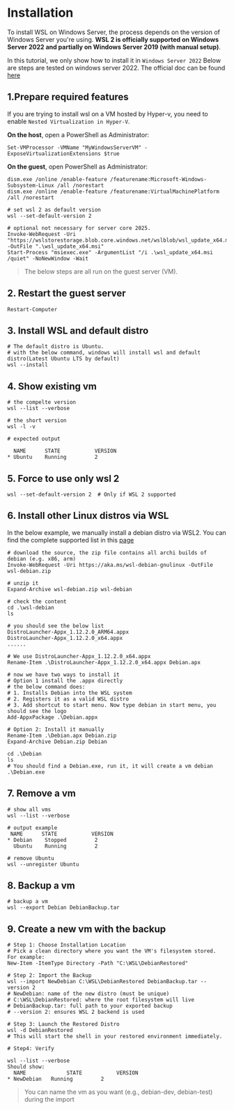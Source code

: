 # Installation

To install WSL on Windows Server, the process depends on the version of Windows Server you're using. 
**WSL 2 is officially supported on Windows Server 2022 and partially on Windows Server 2019 (with manual setup)**. 

In this tutorial, we only show how to install it in `Windows Server 2022`
Below are steps are tested on windows server 2022. The official doc can be found [here](https://learn.microsoft.com/en-us/windows/wsl/install-on-server)


## 1.Prepare required features

If you are trying to install wsl on a VM hosted by Hyper-v, you need to enable `Nested Virtualization in Hyper-V`.

**On the host**, open a PowerShell as Administrator:

```shell
Set-VMProcessor -VMName "MyWindowsServerVM" -ExposeVirtualizationExtensions $true
```


**On the guest**, open PowerShell as Administrator:

```shell
dism.exe /online /enable-feature /featurename:Microsoft-Windows-Subsystem-Linux /all /norestart
dism.exe /online /enable-feature /featurename:VirtualMachinePlatform /all /norestart

# set wsl 2 as default version
wsl --set-default-version 2

# optional not necessary for server core 2025.
Invoke-WebRequest -Uri "https://wslstorestorage.blob.core.windows.net/wslblob/wsl_update_x64.msi" -OutFile ".\wsl_update_x64.msi"
Start-Process "msiexec.exe" -ArgumentList "/i .\wsl_update_x64.msi /quiet" -NoNewWindow -Wait
```

> The below steps are all run on the guest server (VM).

## 2. Restart the guest server

```shell
Restart-Computer
```

## 3. Install WSL and default distro


```shell
# The default distro is Ubuntu.
# with the below command, windows will install wsl and default distro(Latest Ubuntu LTS by default)
wsl --install
```

## 4. Show existing vm

```shell
# the compelte version
wsl --list --verbose

# the short version
wsl -l -v

# expected output

  NAME      STATE           VERSION
* Ubuntu    Running         2
```

## 5. Force to use only wsl 2

```shell
wsl --set-default-version 2  # Only if WSL 2 supported
```

## 6. Install other Linux distros via WSL

In the below example, we manually install a debian distro via WSL2. You can find the complete supported list in this
[page](https://learn.microsoft.com/en-us/windows/wsl/install-manual#downloading-distributions)

```shell
# download the source, the zip file contains all archi builds of debian (e.g. x86, arm)
Invoke-WebRequest -Uri https://aka.ms/wsl-debian-gnulinux -OutFile wsl-debian.zip

# unzip it
Expand-Archive wsl-debian.zip wsl-debian

# check the content
cd .\wsl-debian
ls 

# you should see the below list 
DistroLauncher-Appx_1.12.2.0_ARM64.appx
DistroLauncher-Appx_1.12.2.0_x64.appx
......

# We use DistroLauncher-Appx_1.12.2.0_x64.appx
Rename-Item .\DistroLauncher-Appx_1.12.2.0_x64.appx Debian.apx

# now we have two ways to install it
# Option 1 install the .appx directly
# the below command does:
# 1. Installs Debian into the WSL system
# 2. Registers it as a valid WSL distro
# 3. Add shortcut to start menu. Now type debian in start menu, you should see the logo
Add-AppxPackage .\Debian.appx

# Option 2: Install it manually
Rename-Item .\Debian.apx Debian.zip
Expand-Archive Debian.zip Debian

cd .\Debian
ls 
# You should find a Debian.exe, run it, it will create a vm debian
.\Debian.exe 
```

## 7. Remove a vm

```shell
# show all vms
wsl --list --verbose

# output example
 NAME      STATE           VERSION
* Debian    Stopped         2
  Ubuntu    Running         2
  
# remove Ubuntu
wsl --unregister Ubuntu
```

## 8. Backup a vm

```shell
# backup a vm
wsl --export Debian DebianBackup.tar
```

## 9. Create a new vm with the backup

```shell
# Step 1: Choose Installation Location
# Pick a clean directory where you want the VM's filesystem stored. For example:
New-Item -ItemType Directory -Path "C:\WSL\DebianRestored"

# Step 2: Import the Backup
wsl --import NewDebian C:\WSL\DebianRestored DebianBackup.tar --version 2
# NewDebian: name of the new distro (must be unique)
# C:\WSL\DebianRestored: where the root filesystem will live
# DebianBackup.tar: full path to your exported backup
# --version 2: ensures WSL 2 backend is used

# Step 3: Launch the Restored Distro
wsl -d DebianRestored
# This will start the shell in your restored environment immediately.

# Step4: Verify

wsl --list --verbose
Should show:
  NAME             STATE           VERSION
* NewDebian   Running         2
```

> You can name the vm as you want (e.g., debian-dev, debian-test) during the import





